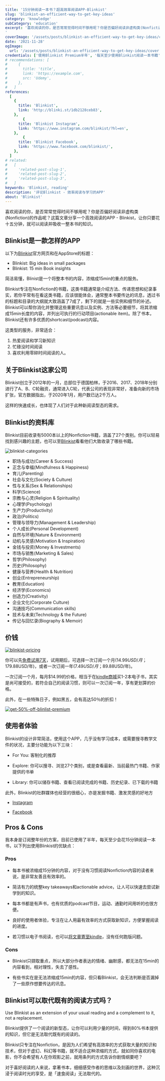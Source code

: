 ```yaml
---
title: '15分钟阅读一本书？超高效率阅读APP-Blinkist'
slug: 'blinkist-an-efficient-way-to-get-key-ideas'
category: 'knowledge'
subCategory: 'education'
excerpt: '喜欢阅读的你，是否常常觉得时间不够用呢？你是否偏好阅读非虚构类(Nonfiction)的作品呢？这篇文章分享一个高效阅读的APP - Blinkist，让你只要花十五分钟，就可以阅读并吸收一整本书的知识。
'
coverImage: '/assets/posts/blinkist-an-efficient-way-to-get-key-ideas/cover.jpg'
date: '2021-11-28'
ogImage:
  url: '/assets/posts/blinkist-an-efficient-way-to-get-key-ideas/cover.jpg'
credentials: ['使用Blinkist Premium半年', '每天至少使用Blinkist阅读一本书籍', '3+ Blinkist用户访谈']
# recommendations: [
#     {
#       title: 'title',
#       link: 'https://example.com',
#       src: 'Udemy',
#     },
#   ]
references:
  [
    {
      title: 'Blinkist',
      link: 'http://blinki.st/1db2128ceb83',
    },
        {
      title: 'Blinkist Instagram',
      link: 'https://www.instagram.com/blinkist/?hl=en',
    },
        {
      title: 'Blinkist Facebook',
      link: 'https://www.facebook.com/blinkist/',
    },
  ]
# related:
#   [
#     'related-post-slug-1',
#     'related-post-slug-2',
#     'related-post-slug-3',
#   ]
keywords: 'Blinkist, reading'
description: '评论Blinkist - 效率阅读与学习的APP'
about: 'Blinkist'
---
```


<!-- zh-CN -->

喜欢阅读的你，是否常常觉得时间不够用呢？你是否偏好阅读非虚构类(Nonfiction)的作品呢？这篇文章分享一个高效阅读的APP - Blinkist，让你只要花十五分钟，就可以阅读并吸收一整本书的知识。

## Blinkist是一款怎样的APP

以下为[Blinkist](http://blinki.st/1db2128ceb83)官方网页和在AppStore的标题：

* Blinkist: Big ideas in small packages
* Blinkist: 15 min Book insights

简洁易懂，Blinist是一个将整本书的内容，浓缩成15min的重点的服务。

Blinkist专注在Nonfiction的书籍，这类书籍通常是介绍方法、传递思想和纪录事实，若你平常有在看这类书籍，应该很能体会，通常整本书要传达的讯息，透过书的标题和目录的大纲就大致涵盖了7成了，剩下的就是一些实例和细节的补述。 Blinkist可以帮你消化并整理这些重要讯息以及实例、方法等必要细节，将其浓缩成15min长度的内容，并列出可执行的行动项目(actionable item)。除了书本，Blinkist还有许多优质的shortcast(podcast)内容。

这类型的服务，非常适合：

1. 热爱阅读和学习新知识
2. 忙碌没时间阅读
3. 喜欢利用零碎时间阅读的人。

## 关于Blinkist这家公司

Blinkist创立于2012年的一月，总部位于德国柏林，于2016、2017、2018年分别进行了A、B、C轮融资，通常进入C轮，代表公司的表现非常好，准备向新的市场扩张，官方数据指出，于2020年1月，用户数已达2千万人。

这样的快速成长，也体现了人们对于此种新阅读型态的需求。

## Blinkist的资料库

Blinkist目前收录有5000本以上的Nonfiction书籍，涵盖了27个类别。你可以轻易找到感兴趣的主题，也可以至[Blinkist](https://www.blinkist.com/en/nc/books)看看他们大致收录了哪些书籍。

![blinkist-categories](https://i.imgur.com/0Cj9mn8.png)

* 职场与成功(Career & Success)
* 正念与幸福(Mindfulness & Happiness)
* 育儿(Parenting)
* 社会与文化(Society & Culture)
* 性与关系(Sex & Relationships)
* 科学(Science)
* 宗教与心灵(Religion & Spirituality)
* 心理学(Psychology)
* 生产力(Productivity)
* 政治(Politics)
* 管理与领导力(Management & Leadership)
* 个人成长(Personal Development)
* 自然与环境(Nature & Environment)
* 动机与灵感(Motivation & Inspiration)
* 金钱与投资(Money & Investments)
* 市场与销售(Marketing & Sales)
* 哲学(Philosophy)
* 历史(Philosophy)
* 健康与营养(Health & Nutrition)
* 创业(Entrepreneurship)
* 教育(Education)
* 经济学(Economics)
* 创造力(Creativity)
* 企业文化(Corporate Culture)
* 沟通技巧(Communication skills)
* 技术与未来(Technology & the Future)
* 传记与回忆录(Biography & Memoir)

## 价钱

[![blinkist-pricing](https://i.imgur.com/TzYuxvo.png)](https://www.blinkist.com/en/nc/plans)

你可以先[免费试用7天](http://blinki.st/1db2128ceb83)，试用期后，可选择一次订阅一个月($14.99USD/月；$179.88USD/年)，或者一次订阅一年($7.49USD/月；$89.88USD/年)。

一次订阅一个月，每月$14.99的价格，相当于在[kindle商城](https://www.amazon.com/Kindle-Store/b?ie=UTF8&node=133140011)买1-2本电子书，其实是尚可接受的，若符合自己的阅读习惯，则可以一次订阅一年，享有更划算的价格。

此外，在一些特殊日子，例如黑五，会有高达50％的折扣！

[![get-50%-off-blinlist-premium](https://i.imgur.com/lyArJQZ.png)](http://blinki.st/1db2128ceb83)

## 使用者体验

Blinkist的设计非常简洁，使用这个APP，几乎没有学习成本，或需要搜寻教学文件的状况，主要分功能为以下三块：

* For You: 客制化的推荐

* Explore: 你可以搜寻、浏览27个类别，或是查看最新、当前最热门书籍、作家提供的书单

* Library: 你可以储存书籍、查看已阅读完成的书籍、历史纪录、已下载的书籍

此外，Blinkist的社群媒体也经营的很细心，亦是发掘书籍、激发灵感的好地方

* [Instagram](https://www.instagram.com/blinkist/?hl=en)

* [Facebook](https://www.facebook.com/blinkist/)

## Pros & Cons

我本身是订阅整年份的方案，目前已使用了半年，每天至少会花15分钟阅读一本书，以下列出使用Blinkist的优缺点：

### Pros

* 每本书被浓缩成15分钟的内容，对于没有习惯阅读Nonfiction内容的读者来说，是非常友善且有效率的。

* 简洁有力的统整key takeaways和actionable advice，让人可以快速去尝试新学到的知识。

* 每本书都是有声书，也有优质的podcast节目，运动、通勤时间用听的也很方便。

* 良好的使用者体验，专注在让人用最有效率的方式获取新知识，方便掌握阅读的进度。

* 若习惯以电子书阅读，也可以[将文章寄至kindle](https://support.blinkist.com/hc/en-us/articles/202801423-How-do-I-send-Blinks-to-my-Kindle-)，没有任何跑版问题。

### Cons

* Blinkist只撷取重点，所以大部分作者表达的情绪、幽默感，都无法在15min的内容看到，相对理性，失去了感性。

* 有些书实在是无法浓缩成15min的内容，但只看Blinkist，会无法判断是否漏掉了一些原作想要传达的讯息。

## Blinkist可以取代既有的阅读方式吗？

Use Blinkist as an extension of your usual reading and a complement to it, not a replacement.

Blinkist提供了一个阅读的新型态，让你可以利用少量的时间，得到80%书本提供的知识，但它是无法取代既有的阅读的。

Blinkist只专注在Nonfiction，是因为人们希望有高效率的方式获取大量的知识和技术，但对于虚幻、科幻等书籍，就不适合这种浓缩的方式，就如同你喜欢的电影，你不会希望有人在你观影之前，就用条列的方式告诉你剧情纲要吧？

对于喜好阅读的人来说，拿著书本，细细感受作者的思维以及刻画的世界，这种沉浸于阅读时光的享受，是「速食阅读」无法取代的。
